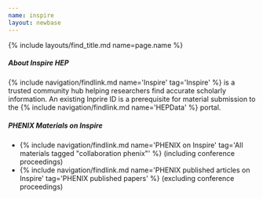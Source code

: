 ```yaml
---
name: inspire
layout: newbase
---
```

{% include layouts/find_title.md name=page.name %}

##### About Inspire HEP
{% include navigation/findlink.md name='Inspire' tag='Inspire' %} is a trusted community hub helping researchers find accurate scholarly information. An existing Inprire ID is a prerequisite for material submission to the {% include navigation/findlink.md name='HEPData' %} portal.

##### PHENIX Materials on Inspire
* {% include navigation/findlink.md name='PHENIX on Inspire' tag='All materials tagged "collaboration phenix"' %} (including conference proceedings)
* {% include navigation/findlink.md name='PHENIX published articles on Inspire' tag='PHENIX published papers' %} (excluding conference proceedings)

